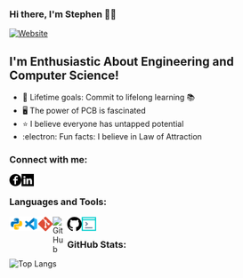 ### Hi there, I'm Stephen 👋🏻

[![Website](https://img.shields.io/website?label=Facebook.com&style=for-the-badge&url=https%3A%2F%2Fcodestackr.com)](https://www.facebook.com/stephenchong1996/)

## I'm Enthusiastic About Engineering and Computer Science!

- 🎯 Lifetime goals: Commit to lifelong learning 📚
- 🖥️ The power of PCB is fascinated
- ⭐ I believe everyone has untapped potential 
- :electron: Fun facts: I believe in Law of Attraction

### Connect with me:

[<img align="left" alt="codeSTACKr.com" width="22px" src="https://raw.githubusercontent.com/StephenChong96/StephenChong96/751bc56395b9d7b30d5128669ec2ec50dd315f07/Extra/facebook.svg" />][facebook]
[<img align="left" alt="codeSTACKr | LinkedIn" width="22px" src="https://raw.githubusercontent.com/StephenChong96/StephenChong96/751bc56395b9d7b30d5128669ec2ec50dd315f07/Extra/linkedin.svg" />][linkedin]

<br />

### Languages and Tools:

<img align="left" alt="Python" width="26px" src="https://raw.githubusercontent.com/StephenChong96/StephenChong96/8ef390c886f7a15061d158d419ed7cf970551fc8/Extra/Python.svg" />
<img align="left" alt="Visual Studio Code" width="26px" src="https://raw.githubusercontent.com/StephenChong96/StephenChong96/8ef390c886f7a15061d158d419ed7cf970551fc8/Extra/visual%20studio%20code%20colour.svg" />
<img align="left" alt="Git" width="26px" src="https://raw.githubusercontent.com/StephenChong96/StephenChong96/401e6796cf961a3a1b9a792ba9de49b3297f08d0/Extra/git.svg" />
<img align="left" alt="GitHub" width="26px" src="https://raw.githubusercontent.com/StephenChong96/StephenChong96/c130924248093f6f4ad0b722eb7933b16a05f906/Extra/gith" />
<img align="left" alt="GitHub" width="26px" src="https://raw.githubusercontent.com/StephenChong96/StephenChong96/c130924248093f6f4ad0b722eb7933b16a05f906/Extra/github.svg" />
<img align="left" alt="Terminal" width="26px" src="https://raw.githubusercontent.com/StephenChong96/StephenChong96/c130924248093f6f4ad0b722eb7933b16a05f906/Extra/console%20colour.svg" />

<br />

### GitHub Stats:

![Top Langs](https://github-readme-stats.vercel.app/api/top-langs/?username=StephenChong96&theme=tokyonight)

<br />

[website]: https://www.facebook.com/stephenchong1996/
[facebook]: https://www.facebook.com/stephenchong1996/
[linkedin]: https://www.linkedin.com/in/stephenchong96/
